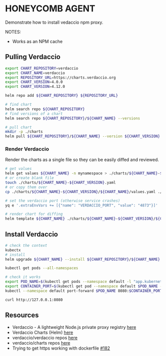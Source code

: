 # HONEYCOMB AGENT

Demonstrate how to install vedaccio npm proxy.  

NOTES:

* Works as an NPM cache

## Pulling Verdaccio

```sh
export CHART_REPOSITORY=verdaccio
export CHART_NAME=verdaccio
export REPOSITORY_URL=https://charts.verdaccio.org
export CHART_VERSION=4.0.0
export CHART_VERSION=4.12.0
```

```sh
helm repo add ${CHART_REPOSITORY} ${REPOSITORY_URL}

# find chart
helm search repo ${CHART_REPOSITORY}
# find versions of a chart 
helm search repo ${CHART_REPOSITORY}/${CHART_NAME} --versions

# pull chart
mkdir -p ./charts
helm pull ${CHART_REPOSITORY}/${CHART_NAME} --version ${CHART_VERSION} --untar --untardir ./charts/${CHART_NAME}-${CHART_VERSION}
```

### Render Verdaccio

Render the charts as a single file so they can be easily diffed and reviewed.  

```sh
# get values 
helm get values ${CHART_NAME} -n mynamespace > ./charts/${CHART_NAME}-${CHART_VERSION}.yaml
# or create blank file
touch ./charts/${CHART_NAME}-${CHART_VERSION}.yaml
# or copy them over
cp ./charts/${CHART_NAME}-${CHART_VERSION}/${CHART_NAME}/values.yaml ./charts/${CHART_NAME}-${CHART_VERSION}/${CHART_NAME}-values.yaml

# set the verdaccio port (otherwise service crashes)
yq e '.extraEnvVars += [{"name": "VERDACCIO_PORT", "value": "4873"}]' ./charts/${CHART_NAME}-${CHART_VERSION}/${CHART_NAME}-values.yaml > ./charts/${CHART_NAME}-${CHART_VERSION}/${CHART_NAME}-values-fixed.yaml

# render chart for diffing
helm template ${CHART_NAME} ./charts/${CHART_NAME}-${CHART_VERSION}/${CHART_NAME} -f ./charts/${CHART_NAME}-${CHART_VERSION}/${CHART_NAME}-values-fixed.yaml --namespace kube-system > ./charts/${CHART_NAME}-${CHART_VERSION}-test.yaml
```

## Install Verdaccio

```sh
# check the context
kubectx
# install
helm upgrade ${CHART_NAME} --install ${CHART_REPOSITORY}/${CHART_NAME} -f ./charts/${CHART_NAME}-${CHART_VERSION}/${CHART_NAME}-values-fixed.yaml

kubectl get pods --all-namespaces

# check it works
export POD_NAME=$(kubectl get pods --namespace default -l "app.kubernetes.io/name=verdaccio,app.kubernetes.io/instance=verdaccio" -o jsonpath="{.items[0].metadata.name}")
export CONTAINER_PORT=$(kubectl get pod --namespace default $POD_NAME -o jsonpath="{.spec.containers[0].ports[0].containerPort}")
kubectl --namespace default port-forward $POD_NAME 8080:$CONTAINER_PORT

curl http://127.0.0.1:8080
```

## Resources

* Verdaccio - A lightweight Node.js private proxy registry [here](https://verdaccio.org/)
* Verdaccio Charts (Helm) [here](https://charts.verdaccio.org/)
* verdaccio/verdaccio repos [here](https://github.com/verdaccio/verdaccio)
* verdaccio/charts repos [here](https://github.com/verdaccio/charts)
* Trying to get https working with dockerfile [#182](https://github.com/verdaccio/verdaccio/issues/182)